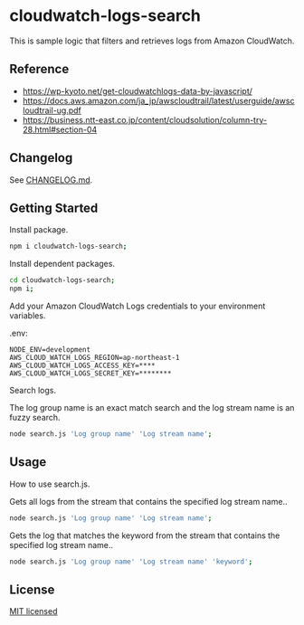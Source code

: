 # cloudwatch-logs-search

This is sample logic that filters and retrieves logs from Amazon CloudWatch.

## Reference
- https://wp-kyoto.net/get-cloudwatchlogs-data-by-javascript/
- https://docs.aws.amazon.com/ja_jp/awscloudtrail/latest/userguide/awscloudtrail-ug.pdf
- https://business.ntt-east.co.jp/content/cloudsolution/column-try-28.html#section-04

## Changelog

See [CHANGELOG.md](./CHANGELOG.md).

## Getting Started

Install package.  

```sh
npm i cloudwatch-logs-search;
```

Install dependent packages.  

```sh
cd cloudwatch-logs-search;
npm i;
```

Add your Amazon CloudWatch Logs credentials to your environment variables.  

.env:  

```text
NODE_ENV=development
AWS_CLOUD_WATCH_LOGS_REGION=ap-northeast-1
AWS_CLOUD_WATCH_LOGS_ACCESS_KEY=****
AWS_CLOUD_WATCH_LOGS_SECRET_KEY=********
```

Search logs.  

The log group name is an exact match search and the log stream name is an fuzzy search.  

```sh
node search.js 'Log group name' 'Log stream name';
```

## Usage

How to use search.js.  

Gets all logs from the stream that contains the specified log stream name..  

```sh
node search.js 'Log group name' 'Log stream name';
```

Gets the log that matches the keyword from the stream that contains the specified log stream name..  

```sh
node search.js 'Log group name' 'Log stream name' 'keyword';
```

## License

[MIT licensed](./LICENSE.txt)